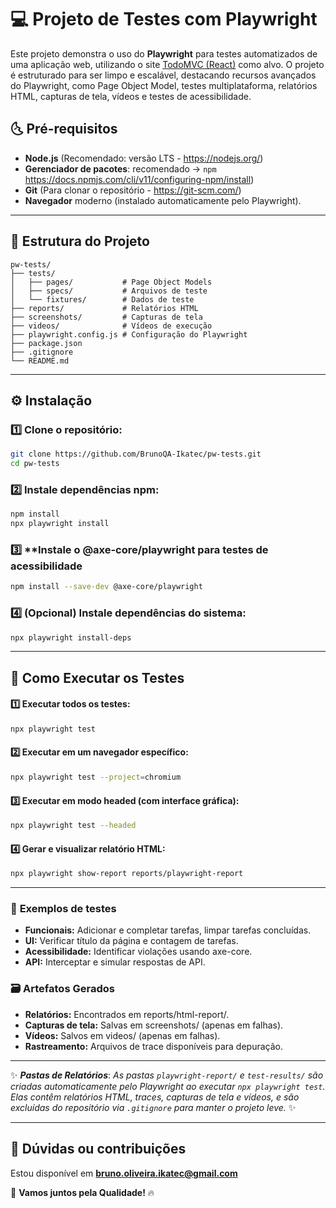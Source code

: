 
# 💻 Projeto de Testes com Playwright

Este projeto demonstra o uso do **Playwright** para testes automatizados de uma aplicação web, utilizando o site [TodoMVC (React)](https://todomvc.com/examples/react/dist/) como alvo. O projeto é estruturado para ser limpo e escalável, destacando recursos avançados do Playwright, como Page Object Model, testes multiplataforma, relatórios HTML, capturas de tela, vídeos e testes de acessibilidade.

## 🌜 **Pré-requisitos**
- **Node.js** (Recomendado: versão LTS - https://nodejs.org/)
- **Gerenciador de pacotes**: recomendado ->  `npm` https://docs.npmjs.com/cli/v11/configuring-npm/install)
- **Git** (Para clonar o repositório - https://git-scm.com/)
- **Navegador** moderno (instalado automaticamente pelo Playwright).

---

## 📂 **Estrutura do Projeto**
```
pw-tests/
├── tests/
│   ├── pages/           # Page Object Models
│   ├── specs/           # Arquivos de teste
│   └── fixtures/        # Dados de teste
├── reports/             # Relatórios HTML
├── screenshots/         # Capturas de tela
├── videos/              # Vídeos de execução
├── playwright.config.js # Configuração do Playwright
├── package.json
├── .gitignore
└── README.md
```

---

## ⚙️ **Instalação**

### 1️⃣ **Clone o repositório:**

   ```sh
   git clone https://github.com/BrunoQA-Ikatec/pw-tests.git
   cd pw-tests
   ```

### 2️⃣ **Instale dependências npm:**

  ```sh
  npm install
  npx playwright install
  ```

### 3️⃣ **Instale o @axe-core/playwright para testes de acessibilidade

  ```sh
  npm install --save-dev @axe-core/playwright
  ```

### 4️⃣ **(Opcional) Instale dependências do sistema:**

  ```sh
  npx playwright install-deps
  ```

---

## 🚀 Como Executar os Testes


#### 1️⃣ Executar todos os testes:
```sh
npx playwright test
```

#### 2️⃣ Executar em um navegador específico:
```sh
npx playwright test --project=chromium
```

#### 3️⃣ Executar em modo headed (com interface gráfica):
```sh
npx playwright test --headed
```

#### 4️⃣ Gerar e visualizar relatório HTML:
```sh
npx playwright show-report reports/playwright-report
```

---

### 📖 **Exemplos de testes**

- **Funcionais:** Adicionar e completar tarefas, limpar tarefas concluídas.
- **UI:** Verificar título da página e contagem de tarefas.
- **Acessibilidade:** Identificar violações usando axe-core.
- **API:** Interceptar e simular respostas de API.

### 🗃️ **Artefatos Gerados**

- **Relatórios:** Encontrados em reports/html-report/.
- **Capturas de tela:** Salvas em screenshots/ (apenas em falhas).
- **Vídeos:** Salvos em videos/ (apenas em falhas).
- **Rastreamento:** Arquivos de trace disponíveis para depuração.

---

✨ ***Pastas de Relatórios***: *As pastas `playwright-report/` e `test-results/` são criadas automaticamente pelo Playwright ao executar `npx playwright test`. Elas contêm relatórios HTML, traces, capturas de tela e vídeos, e são excluídas do repositório via `.gitignore` para manter o projeto leve.* ✨

---


## 📢 **Dúvidas ou contribuições**
Estou disponível em **bruno.oliveira.ikatec@gmail.com**

🚀 **Vamos juntos pela Qualidade!** 🔥